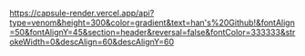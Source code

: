 https://capsule-render.vercel.app/api?type=venom&height=300&color=gradient&text=han's%20Github!&fontAlign=50&fontAlignY=45&section=header&reversal=false&fontColor=333333&strokeWidth=0&descAlign=60&descAlignY=60
